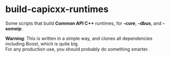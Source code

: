# build-capicxx-runtimes

Some scripts that build **Common API C++** runtimes, for **-core**, **-dbus**, and **-someip**.

**Warning**: This is written in a simple way, and clones all dependencies including Boost, which is quite big.  
For any production use, you should probably do something smarter.

